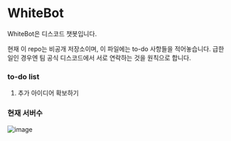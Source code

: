 # WhiteBot
WhiteBot은 디스코드 챗봇입니다.

현재 이 repo는 비공개 저장소이며, 이 파일에는 to-do 사항들을 적어놓습니다. 급한 일인 경우엔 팀 공식 디스코드에서 서로 연락하는 것을 원칙으로 합니다.

### to-do list
1. 추가 아이디어 확보하기

### 현재 서버수
![image](https://cdn.discordapp.com/attachments/853980062960189483/857996052001980436/unknown.png)
